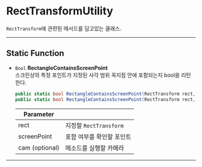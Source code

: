# RectTransformUtility
`RectTransform`에 관련된 메서드를 담고있는 클래스.
- - -


## Static Function
- `Bool` __RectangleContainsScreenPoint__  
    스크린상의 특정 포인트가 지정된 사각 범위 꼭지점 안에 포함되는지 bool을 리턴한다.
    ``` c#
    public static bool RectangleContainsScreenPoint(RectTransform rect, Vector2 screenPoint, Camera cam);
    public static bool RectangleContainsScreenPoint(RectTransform rect, Vector2 screenPoint);
    ```
    Parameter||
    ---|---
    rect        | 지정할 `RectTransform`
    screenPoint | 포함 여부를 확인할 포인트
    cam (optional)| 메소드를 실행할 카메라
    
- - -